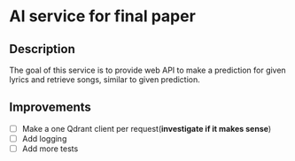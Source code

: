 # AI service for final paper

## Description
The goal of this service is to provide web API to make a prediction for given lyrics and retrieve songs, similar to given prediction.

## Improvements

- [ ] Make a one Qdrant client per request(**investigate if it makes sense**)
- [ ] Add logging
- [ ] Add more tests
